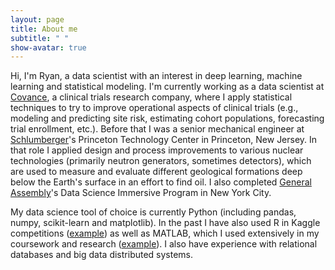 ```yaml
---
layout: page
title: About me
subtitle: " "
show-avatar: true
---
```


Hi, I'm Ryan, a data scientist with an interest in deep learning, machine learning and statistical modeling.  I'm currently working as a data scientist at [Covance](https://www.covance.com/), a clinical trials research company, where I apply statistical techniques to try to improve operational aspects of clinical trials (e.g., modeling and predicting site risk, estimating cohort populations, forecasting trial enrollment, etc.).  Before that I was a senior mechanical engineer at [Schlumberger](http://www.slb.com/)'s Princeton Technology Center in Princeton, New Jersey.  In that role I applied design and process improvements to various nuclear technologies (primarily neutron generators, sometimes detectors), which are used to measure and evaluate different geological formations deep below the Earth's surface in an effort to find oil.  I also completed [General Assembly](https://generalassemb.ly/)'s Data Science Immersive Program in New York City.    

My data science tool of choice is currently Python (including pandas, numpy, scikit-learn and matplotlib).  In the past I have also used R in Kaggle competitions ([example](https://github.com/ryanpmccaffrey/Homesite)) as well as MATLAB, which I used extensively in my coursework and research ([example](https://github.com/ryanpmccaffrey/DVC)).  I also have experience with relational databases and big data distributed systems.
